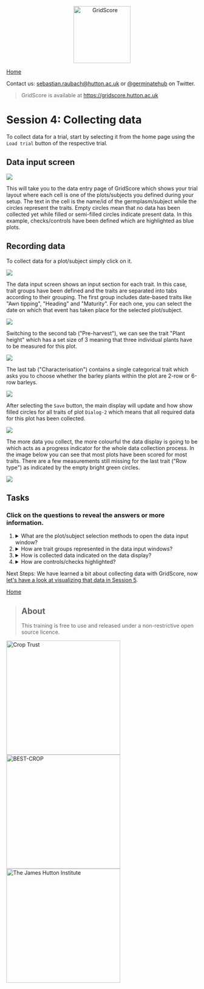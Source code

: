 <!-- Use these horrible HTML tag attributes because Markdown only supports limited HTML/CSS -->
<p align="center">
  <img src="img/gridscore.svg" width="150" alt="GridScore">
</p>

<a href="index.html" class="btn btn-dark">Home</a>

Contact us: [sebastian.raubach@hutton.ac.uk](mailto:sebastian.raubach@hutton.ac.uk) or [@germinatehub](https://www.twitter.com/germinatehub) on Twitter.

> GridScore is available at https://gridscore.hutton.ac.uk

# Session 4: Collecting data

To collect data for a trial, start by selecting it from the home page using the `Load trial` button of the respective trial.

## Data input screen

<img src="session-2/trial-selector.png" style="max-width: 100%;">

This will take you to the data entry page of GridScore which shows your trial layout where each cell is one of the plots/subjects you defined during your setup. The text in the cell is the name/id of the germplasm/subject while the circles represent the traits. Empty circles mean that no data has been collected yet while filled or semi-filled circles indicate present data. In this example, checks/controls have been defined which are highlighted as blue plots.

## Recording data

To collect data for a plot/subject simply click on it.

<img src="session-4/data-entry-empty.png" style="max-width: 100%;">

The data input screen shows an input section for each trait. In this case, trait groups have been defined and the traits are separated into tabs according to their grouping. The first group includes date-based traits like "Awn tipping", "Heading" and "Maturity". For each one, you can select the date on which that event has taken place for the selected plot/subject.

<img src="session-4/data-entry-modal-date.png" style="max-width: 100%;">

Switching to the second tab ("Pre-harvest"), we can see the trait "Plant height" which has a set size of 3 meaning that three individual plants have to be measured for this plot.

<img src="session-4/data-entry-modal-numeric.png" style="max-width: 100%;">

The last tab ("Characterisation") contains a single categorical trait which asks you to choose whether the barley plants within the plot are 2-row or 6-row barleys.

<img src="session-4/data-entry-modal-categorical.png" style="max-width: 100%;">

After selecting the `Save` button, the main display will update and how show filled circles for all traits of plot `Dialog-2` which means that all required data for this plot has been collected.

<img src="session-4/data-entry-single.png" style="max-width: 100%;">

The more data you collect, the more colourful the data display is going to be which acts as a progress indicator for the whole data collection process. In the image below you can see that most plots have been scored for most traits. There are a few measurements still missing for the last trait ("Row type") as indicated by the empty bright green circles.

<img src="session-4/data-entry.png" style="max-width: 100%;">

## Tasks
### Click on the questions to reveal the answers or more information.

1. <details><summary>What are the plot/subject selection methods to open the data input window?</summary>Clicking on a cell, scanning a barcode or using the guided walk.</details>
1. <details><summary>How are trait groups represented in the data input windows?</summary>They are shown as tabs.</details>
1. <details><summary>How is collected data indicated on the data display?</summary>Collected data is shown as filled or semi-filled circles, missing data as empty circles.</details>
1. <details><summary>How are controls/checks highlighted?</summary>They are highlighted in blue and they have a checkbox icon in the bottom right corner.</details>

Next Steps:  We have learned a bit about collecting data with GridScore, now [let's have a look at visualizing that data in Session 5](session-5.html).

<a href="index.html" class="btn btn-dark">Home</a>

> ## About
> This training is free to use and released under a non-restrictive open source licence.

<div class="logos">
  <img src="img/crop-trust.svg" width="300" alt="Crop Trust">
  <img src="img/best-crop.svg" width="300" alt="BEST-CROP">
  <img src="img/hutton.svg" width="300" alt="The James Hutton Institute">
</div>